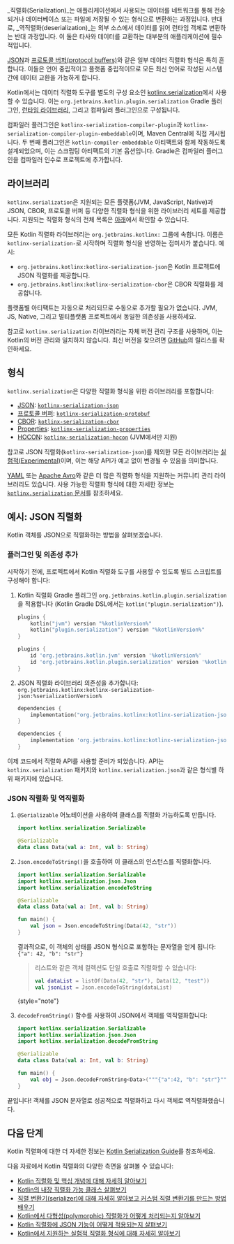 [//]: # (title: 직렬화)

_직렬화(Serialization)_는 애플리케이션에서 사용되는 데이터를 네트워크를 통해 전송되거나 데이터베이스 또는 파일에 저장될 수 있는 형식으로 변환하는 과정입니다. 반대로, _역직렬화(deserialization)_는 외부 소스에서 데이터를 읽어 런타임 객체로 변환하는 반대 과정입니다. 이 둘은 타사와 데이터를 교환하는 대부분의 애플리케이션에 필수적입니다.

[JSON](https://www.json.org/json-en.html)과 [프로토콜 버퍼(protocol buffers)](https://developers.google.com/protocol-buffers)와 같은 일부 데이터 직렬화 형식은 특히 흔합니다. 이들은 언어 중립적이고 플랫폼 중립적이므로 모든 최신 언어로 작성된 시스템 간에 데이터 교환을 가능하게 합니다.

Kotlin에서는 데이터 직렬화 도구를 별도의 구성 요소인 [kotlinx.serialization](https://github.com/Kotlin/kotlinx.serialization)에서 사용할 수 있습니다. 이는 `org.jetbrains.kotlin.plugin.serialization` Gradle 플러그인, [런타임 라이브러리](#libraries), 그리고 컴파일러 플러그인으로 구성됩니다.

컴파일러 플러그인은 `kotlinx-serialization-compiler-plugin`과 `kotlinx-serialization-compiler-plugin-embeddable`이며, Maven Central에 직접 게시됩니다. 두 번째 플러그인은 `kotlin-compiler-embeddable` 아티팩트와 함께 작동하도록 설계되었으며, 이는 스크립팅 아티팩트의 기본 옵션입니다. Gradle은 컴파일러 플러그인을 컴파일러 인수로 프로젝트에 추가합니다.

## 라이브러리

`kotlinx.serialization`은 지원되는 모든 플랫폼(JVM, JavaScript, Native)과 JSON, CBOR, 프로토콜 버퍼 등 다양한 직렬화 형식을 위한 라이브러리 세트를 제공합니다. 지원되는 직렬화 형식의 전체 목록은 [아래](#formats)에서 확인할 수 있습니다.

모든 Kotlin 직렬화 라이브러리는 `org.jetbrains.kotlinx:` 그룹에 속합니다. 이름은 `kotlinx-serialization-`로 시작하며 직렬화 형식을 반영하는 접미사가 붙습니다. 예시:
* `org.jetbrains.kotlinx:kotlinx-serialization-json`은 Kotlin 프로젝트에 JSON 직렬화를 제공합니다.
* `org.jetbrains.kotlinx:kotlinx-serialization-cbor`은 CBOR 직렬화를 제공합니다.

플랫폼별 아티팩트는 자동으로 처리되므로 수동으로 추가할 필요가 없습니다. JVM, JS, Native, 그리고 멀티플랫폼 프로젝트에서 동일한 의존성을 사용하세요.

참고로 `kotlinx.serialization` 라이브러리는 자체 버전 관리 구조를 사용하며, 이는 Kotlin의 버전 관리와 일치하지 않습니다. 최신 버전을 찾으려면 [GitHub](https://github.com/Kotlin/kotlinx.serialization/releases)의 릴리스를 확인하세요.

## 형식

`kotlinx.serialization`은 다양한 직렬화 형식을 위한 라이브러리를 포함합니다:

* [JSON](https://www.json.org/): [`kotlinx-serialization-json`](https://github.com/Kotlin/kotlinx.serialization/blob/master/formats/README.md#json)
* [프로토콜 버퍼](https://developers.google.com/protocol-buffers): [`kotlinx-serialization-protobuf`](https://github.com/Kotlin/kotlinx.serialization/blob/master/formats/README.md#protobuf)
* [CBOR](https://cbor.io/): [`kotlinx-serialization-cbor`](https://github.com/Kotlin/kotlinx.serialization/blob/master/formats/README.md#cbor)
* [Properties](https://en.wikipedia.org/wiki/.properties): [`kotlinx-serialization-properties`](https://github.com/Kotlin/kotlinx.serialization/blob/master/formats/README.md#properties)
* [HOCON](https://github.com/lightbend/config/blob/master/HOCON.md): [`kotlinx-serialization-hocon`](https://github.com/Kotlin/kotlinx.serialization/blob/master/formats/README.md#hocon) (JVM에서만 지원)

참고로 JSON 직렬화(`kotlinx-serialization-json`)를 제외한 모든 라이브러리는 [실험적(Experimental)](components-stability.md)이며, 이는 해당 API가 예고 없이 변경될 수 있음을 의미합니다.

[YAML](https://yaml.org/) 또는 [Apache Avro](https://avro.apache.org/)와 같은 더 많은 직렬화 형식을 지원하는 커뮤니티 관리 라이브러리도 있습니다. 사용 가능한 직렬화 형식에 대한 자세한 정보는 [`kotlinx.serialization` 문서](https://github.com/Kotlin/kotlinx.serialization/blob/master/formats/README.md)를 참조하세요.

## 예시: JSON 직렬화

Kotlin 객체를 JSON으로 직렬화하는 방법을 살펴보겠습니다.

### 플러그인 및 의존성 추가

시작하기 전에, 프로젝트에서 Kotlin 직렬화 도구를 사용할 수 있도록 빌드 스크립트를 구성해야 합니다:

1. Kotlin 직렬화 Gradle 플러그인 `org.jetbrains.kotlin.plugin.serialization`을 적용합니다 (Kotlin Gradle DSL에서는 `kotlin("plugin.serialization")`).

    <tabs group="build-script">
    <tab title="Kotlin" group-key="kotlin">

    ```kotlin
    plugins {
        kotlin("jvm") version "%kotlinVersion%"
        kotlin("plugin.serialization") version "%kotlinVersion%"
    }
    ```

    </tab>
    <tab title="Groovy" group-key="groovy">

    ```groovy
    plugins {
        id 'org.jetbrains.kotlin.jvm' version '%kotlinVersion%'
        id 'org.jetbrains.kotlin.plugin.serialization' version '%kotlinVersion%'  
    }
    ```

    </tab>
    </tabs>

2. JSON 직렬화 라이브러리 의존성을 추가합니다: `org.jetbrains.kotlinx:kotlinx-serialization-json:%serializationVersion%`

    <tabs group="build-script">
    <tab title="Kotlin" group-key="kotlin">

    ```kotlin
    dependencies {
        implementation("org.jetbrains.kotlinx:kotlinx-serialization-json:%serializationVersion%")
    }
    ```

    </tab>
    <tab title="Groovy" group-key="groovy">

    ```groovy
    dependencies {
        implementation 'org.jetbrains.kotlinx:kotlinx-serialization-json:%serializationVersion%'
    }
    ```

    </tab>
    </tabs>

이제 코드에서 직렬화 API를 사용할 준비가 되었습니다. API는 `kotlinx.serialization` 패키지와 `kotlinx.serialization.json`과 같은 형식별 하위 패키지에 있습니다.

### JSON 직렬화 및 역직렬화

1. `@Serializable` 어노테이션을 사용하여 클래스를 직렬화 가능하도록 만듭니다.

    ```kotlin
    import kotlinx.serialization.Serializable
    
    @Serializable
    data class Data(val a: Int, val b: String)
    ```

2. `Json.encodeToString()`을 호출하여 이 클래스의 인스턴스를 직렬화합니다.

    ```kotlin
    import kotlinx.serialization.Serializable
    import kotlinx.serialization.json.Json
    import kotlinx.serialization.encodeToString
    
    @Serializable
    data class Data(val a: Int, val b: String)
    
    fun main() {
        val json = Json.encodeToString(Data(42, "str"))
    }
    ```

   결과적으로, 이 객체의 상태를 JSON 형식으로 포함하는 문자열을 얻게 됩니다: `{"a": 42, "b": "str"}`

   > 리스트와 같은 객체 컬렉션도 단일 호출로 직렬화할 수 있습니다:
   > 
   > ```kotlin
   > val dataList = listOf(Data(42, "str"), Data(12, "test"))
   > val jsonList = Json.encodeToString(dataList)
   > ```
   > 
   {style="note"}

3. `decodeFromString()` 함수를 사용하여 JSON에서 객체를 역직렬화합니다:

    ```kotlin
    import kotlinx.serialization.Serializable
    import kotlinx.serialization.json.Json
    import kotlinx.serialization.decodeFromString
    
    @Serializable
    data class Data(val a: Int, val b: String)
    
    fun main() {
        val obj = Json.decodeFromString<Data>("""{"a":42, "b": "str"}""")
    }
    ```

끝입니다! 객체를 JSON 문자열로 성공적으로 직렬화하고 다시 객체로 역직렬화했습니다.

## 다음 단계

Kotlin 직렬화에 대한 더 자세한 정보는 [Kotlin Serialization Guide](https://github.com/Kotlin/kotlinx.serialization/blob/master/docs/serialization-guide.md)를 참조하세요.

다음 자료에서 Kotlin 직렬화의 다양한 측면을 살펴볼 수 있습니다:

* [Kotlin 직렬화 및 핵심 개념에 대해 자세히 알아보기](https://github.com/Kotlin/kotlinx.serialization/blob/master/docs/basic-serialization.md)
* [Kotlin의 내장 직렬화 가능 클래스 살펴보기](https://github.com/Kotlin/kotlinx.serialization/blob/master/docs/builtin-classes.md)
* [직렬 변환기(serializer)에 대해 자세히 알아보고 커스텀 직렬 변환기를 만드는 방법 배우기](https://github.com/Kotlin/kotlinx.serialization/blob/master/docs/serializers.md)
* [Kotlin에서 다형성(polymorphic) 직렬화가 어떻게 처리되는지 알아보기](https://github.com/Kotlin/kotlinx.serialization/blob/master/docs/polymorphism.md#open-polymorphism)
* [Kotlin 직렬화에 JSON 기능이 어떻게 적용되는지 살펴보기](https://github.com/Kotlin/kotlinx.serialization/blob/master/docs/json.md#json-elements)
* [Kotlin에서 지원하는 실험적 직렬화 형식에 대해 자세히 알아보기](https://github.com/Kotlin/kotlinx.serialization/blob/master/docs/formats.md)